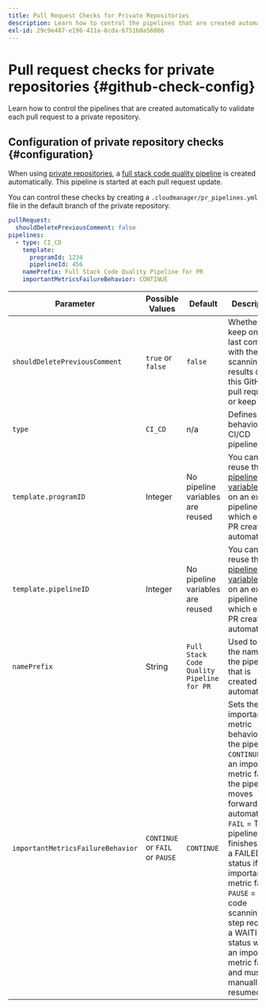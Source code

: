 ```yaml
---
title: Pull Request Checks for Private Repositories
description: Learn how to control the pipelines that are created automatically to validate each pull request to a private repository.
exl-id: 29c9e487-e196-411a-8cda-6751b0a56066
---
```

# Pull request checks for private repositories {#github-check-config}

<!--OLD TITLE THAT I THOUGHT WAS BETTER Check configuration for private repositories -->

Learn how to control the pipelines that are created automatically to validate each pull request to a private repository.

## Configuration of private repository checks {#configuration}

When using [private repositories](private-repositories.md#using), a [full stack code quality pipeline](/help/overview/ci-cd-pipelines.md) is created automatically. This pipeline is started at each pull request update. 

You can control these checks by creating a `.cloudmanager/pr_pipelines.yml` file in the default branch of the private repository.

```yaml
pullRequest:
  shouldDeletePreviousComment: false
pipelines:
  - type: CI_CD
    template:
      programId: 1234
      pipelineId: 456
    namePrefix: Full Stack Code Quality Pipeline for PR
    importantMetricsFailureBehavior: CONTINUE
```

| Parameter | Possible Values | Default | Description |
| --- | --- | --- | --- |
| `shouldDeletePreviousComment` | `true` or `false` | `false` | Whether to keep only the last comment with the code scanning results on this GitHub pull request or keep all. |
| `type` | `CI_CD` | n/a | Defines the behavior of a CI/CD pipeline. |
| `template.programID` | Integer | No pipeline variables are reused | You can reuse the [pipeline variables](/help/getting-started/build-environment.md#pipeline-variables) set on an existing pipeline, which each PR creates automatically. |
| `template.pipelineID` | Integer | No pipeline variables are reused | You can reuse the [pipeline variables](/help/getting-started/build-environment.md#pipeline-variables) set on an existing pipeline, which each PR creates automatically. |
| `namePrefix` | String |`Full Stack Code Quality Pipeline for PR` | Used to set the name of the pipeline that is created automatically. |
| `importantMetricsFailureBehavior` | `CONTINUE` or `FAIL` or `PAUSE` | `CONTINUE` | Sets the important metric behavior of the pipeline<br>`CONTINUE` = If an important metric fails, the pipeline moves forward automatically<br>`FAIL` = The pipeline finishes with a FAILED status if an important metric fails<br>`PAUSE` = The code scanning step receives a WAITING status when an important metric fails and must be manually resumed. |
